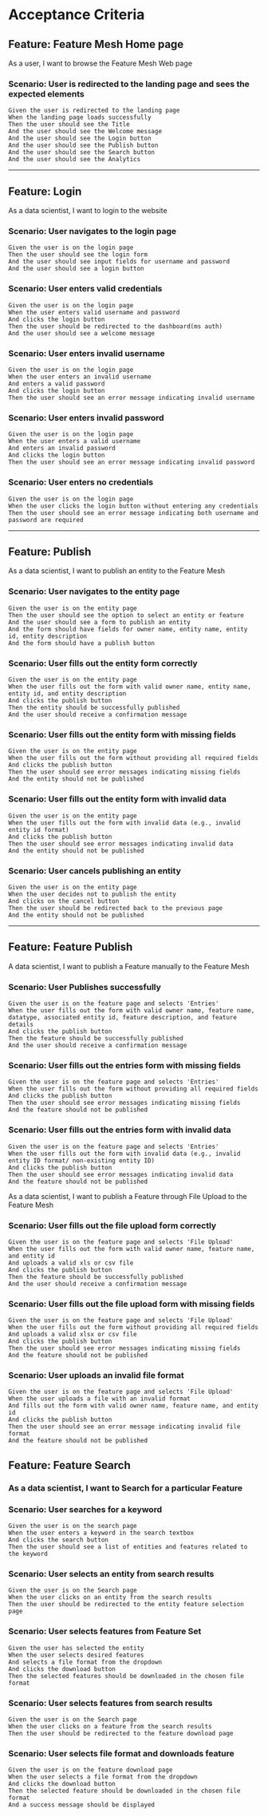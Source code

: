 
# Acceptance Criteria

## Feature: Feature Mesh Home page
As a user, I want to browse the Feature Mesh Web page

### Scenario: User is redirected to the landing page and sees the expected elements
	Given the user is redirected to the landing page
	When the landing page loads successfully
	Then the user should see the Title 
	And the user should see the Welcome message
	And the user should see the Login button
	And the user should see the Publish button
	And the user should see the Search button
	And the user should see the Analytics

---

## Feature: Login 
As a data scientist, I want to login to the website

### Scenario: User navigates to the login page
	Given the user is on the login page
	Then the user should see the login form
	And the user should see input fields for username and password
	And the user should see a login button

### Scenario: User enters valid credentials
	Given the user is on the login page
	When the user enters valid username and password
	And clicks the login button
	Then the user should be redirected to the dashboard(ms auth)
	And the user should see a welcome message

### Scenario: User enters invalid username
	Given the user is on the login page
	When the user enters an invalid username
	And enters a valid password
	And clicks the login button
	Then the user should see an error message indicating invalid username

### Scenario: User enters invalid password
	Given the user is on the login page
	When the user enters a valid username
	And enters an invalid password
	And clicks the login button
	Then the user should see an error message indicating invalid password

### Scenario: User enters no credentials
	Given the user is on the login page
	When the user clicks the login button without entering any credentials
	Then the user should see an error message indicating both username and password are required

---

## Feature: Publish 
As a data scientist, I want to publish an entity to the Feature Mesh

### Scenario: User navigates to the entity page
	Given the user is on the entity page
	Then the user should see the option to select an entity or feature
	And the user should see a form to publish an entity
	And the form should have fields for owner name, entity name, entity id, entity description
	And the form should have a publish button

### Scenario: User fills out the entity form correctly
	Given the user is on the entity page
	When the user fills out the form with valid owner name, entity name, entity id, and entity description
	And clicks the publish button
	Then the entity should be successfully published
	And the user should receive a confirmation message

### Scenario: User fills out the entity form with missing fields
	Given the user is on the entity page
	When the user fills out the form without providing all required fields
	And clicks the publish button
	Then the user should see error messages indicating missing fields
	And the entity should not be published

### Scenario: User fills out the entity form with invalid data
	Given the user is on the entity page
	When the user fills out the form with invalid data (e.g., invalid entity id format)
	And clicks the publish button
	Then the user should see error messages indicating invalid data
	And the entity should not be published

### Scenario: User cancels publishing an entity
	Given the user is on the entity page
	When the user decides not to publish the entity
	And clicks on the cancel button
	Then the user should be redirected back to the previous page
	And the entity should not be published

---

## Feature: Feature Publish

A data scientist, I want to publish a Feature manually to the Feature Mesh

### Scenario: User Publishes successfully
	Given the user is on the feature page and selects 'Entries'
	When the user fills out the form with valid owner name, feature name, datatype, associated entity id, feature description, and feature details
	And clicks the publish button
	Then the feature should be successfully published
	And the user should receive a confirmation message

### Scenario: User fills out the entries form with missing fields
	Given the user is on the feature page and selects 'Entries'
	When the user fills out the form without providing all required fields
	And clicks the publish button
	Then the user should see error messages indicating missing fields
	And the feature should not be published

### Scenario: User fills out the entries form with invalid data
	Given the user is on the feature page and selects 'Entries'
	When the user fills out the form with invalid data (e.g., invalid entity ID format/ non-existing entity ID)
	And clicks the publish button
	Then the user should see error messages indicating invalid data
	And the feature should not be published

 As a data scientist, I want to publish a Feature through File Upload to the Feature Mesh

### Scenario: User fills out the file upload form correctly
	Given the user is on the feature page and selects 'File Upload'
	When the user fills out the form with valid owner name, feature name, and entity id
	And uploads a valid xls or csv file
	And clicks the publish button
	Then the feature should be successfully published
	And the user should receive a confirmation message

### Scenario: User fills out the file upload form with missing fields
	Given the user is on the feature page and selects 'File Upload'
	When the user fills out the form without providing all required fields
	And uploads a valid xlsx or csv file
	And clicks the publish button
	Then the user should see error messages indicating missing fields
	And the feature should not be published

### Scenario: User uploads an invalid file format
	Given the user is on the feature page and selects 'File Upload'
	When the user uploads a file with an invalid format
	And fills out the form with valid owner name, feature name, and entity id
	And clicks the publish button
	Then the user should see an error message indicating invalid file format
	And the feature should not be published

## Feature: Feature Search
### As a data scientist, I want to Search for a particular Feature

### Scenario: User searches for a keyword
    Given the user is on the search page
    When the user enters a keyword in the search textbox
    And clicks the search button
    Then the user should see a list of entities and features related to the keyword
 
### Scenario: User selects an entity from search results
    Given the user is on the Search page
    When the user clicks on an entity from the search results
    Then the user should be redirected to the entity feature selection page
 
### Scenario: User selects features from Feature Set
    Given the user has selected the entity 
    When the user selects desired features
    And selects a file format from the dropdown
    And clicks the download button
    Then the selected features should be downloaded in the chosen file format
 
### Scenario: User selects features from search results
    Given the user is on the Search page
    When the user clicks on a feature from the search results
    Then the user should be redirected to the feature download page
    
 
### Scenario: User selects file format and downloads feature
    Given the user is on the feature download page
    When the user selects a file format from the dropdown
    And clicks the download button
    Then the selected feature should be downloaded in the chosen file format
    And a success message should be displayed


